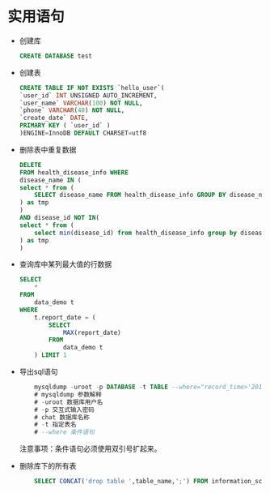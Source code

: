 # 实用语句

-   创建库
    ```sql
    CREATE DATABASE test
    ```
-   创建表
    ```sql
    CREATE TABLE IF NOT EXISTS `hello_user`(
    `user_id` INT UNSIGNED AUTO_INCREMENT,
    `user_name` VARCHAR(100) NOT NULL,
    `phone` VARCHAR(40) NOT NULL,
    `create_date` DATE,
    PRIMARY KEY ( `user_id` )
    )ENGINE=InnoDB DEFAULT CHARSET=utf8
    ```
-   删除表中重复数据
    ```sql
    DELETE
    FROM health_disease_info WHERE
    disease_name IN (
    select * from (
        SELECT disease_name FROM health_disease_info GROUP BY disease_name HAVING count(disease_name) > 1
    ) as tmp
    )
    AND disease_id NOT IN(
    select * from (
        select min(disease_id) from health_disease_info group by disease_name HAVING count(disease_name) > 1
    ) as tmp
    )
    ```
-   查询库中某列最大值的行数据
    ```sql
    SELECT
        *
    FROM
        data_demo t
    WHERE
        t.report_date = (
            SELECT
                MAX(report_date)
            FROM
                data_demo t
        ) LIMIT 1
    ```
- 导出sql语句
    ```sql
        mysqldump -uroot -p DATABASE -t TABLE --where="record_time>'2019-05-30'" > users.sql 
        # mysqldump 参数解释
        # -uroot 数据库用户名
        # -p 交互式输入密码
        # chat 数据库名称
        # -t 指定表名
        # --where 条件语句
    ```
    注意事项：条件语句必须使用双引号扩起来。

- 删除库下的所有表
    ```sql
        SELECT CONCAT('drop table ',table_name,';') FROM information_schema.`TABLES` WHERE table_schema='数据库名';
    ```
